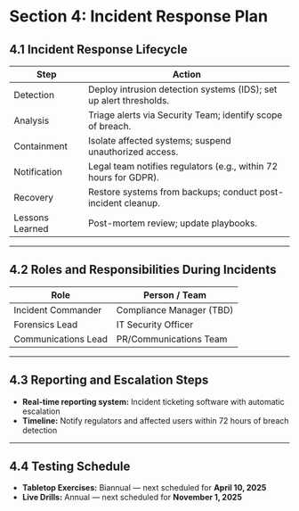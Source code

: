 # Section 4: Incident Response Plan

## 4.1 Incident Response Lifecycle

| Step        | Action                                                                 |
|-------------|------------------------------------------------------------------------|
| Detection   | Deploy intrusion detection systems (IDS); set up alert thresholds.     |
| Analysis    | Triage alerts via Security Team; identify scope of breach.             |
| Containment | Isolate affected systems; suspend unauthorized access.                 |
| Notification| Legal team notifies regulators (e.g., within 72 hours for GDPR).       |
| Recovery    | Restore systems from backups; conduct post-incident cleanup.           |
| Lessons Learned | Post-mortem review; update playbooks.                           |

---

## 4.2 Roles and Responsibilities During Incidents

| Role                | Person / Team            |
|---------------------|--------------------------|
| Incident Commander  | Compliance Manager (TBD) |
| Forensics Lead      | IT Security Officer      |
| Communications Lead | PR/Communications Team   |

---

## 4.3 Reporting and Escalation Steps

- **Real-time reporting system:** Incident ticketing software with automatic escalation  
- **Timeline:** Notify regulators and affected users within 72 hours of breach detection  

---

## 4.4 Testing Schedule

- **Tabletop Exercises:** Biannual — next scheduled for **April 10, 2025**  
- **Live Drills:** Annual — next scheduled for **November 1, 2025**

